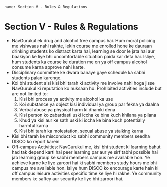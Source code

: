```ngMeta
name: Section V - Rules & Regulations
```

# Section V - Rules & Regulations

 - NavGurukul ek drug and alcohol free campus hai. Hum moral policing me vishwaas nahi rakhte, lekin course me enrolled hone ke dauraan drinking students ko distract karta hai, learning se door le jata hai aur baakiyon ke liye bhi uncomfortable situation paida kar deta hai. Isliye, hum students ka course ke duration me on ya off campus alcohol consume karna approve nahi karte.   
 - Disciplinary committee ke dwara banaye gaye schedule ka sabhi students palan karenge.
 - Koi bhi student aisi kisi bhi tarah ki activity me involve nahi hoga jisse NavGurukul ki reputation ko nuksaan ho. Prohibited activities include but are not limited to:
    1. Kisi bhi process ya activity me alcohol ka use
    2. Koi substance ya object kisi individual ya group par fekna ya daalna 
    3. Verbal abuse ya physical harm ki dhamki dena
    4. Kisi person ko zabardasti uski iccha ke bina kuch khilana ya pilana
    5. Khud  ya kisi aur ke sath uski ki iccha ke bina kuch potentially harmful karna
    6. Kisi bhi tarah ka molestation, sexual abuse ya stalking karna
 - Kisi bhi tarah ke misconduct ko sabhi community members seedha DISCO ko report karein
 - Off-campus Activities: NavGurukul me, kisi bhi student ki learning bahut had tak depend karti hai peer learning par aur ye sirf tabhi possible hai jab learning group ke sabhi members campus me available hon. Ye achieve karne ke liye zaroori hai ki sabhi members study hours me bhi campus me available hon. Isliye hum DISCO ko encourage karte hain ki off campus leisure activities specific time ke liye hi rakhe. Ye community members ke saftey aur security ke liye bhi zaroori hai. 

